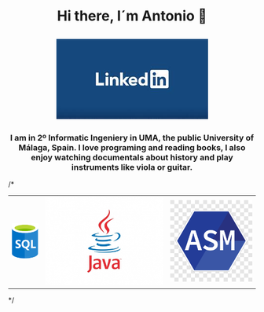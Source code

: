 <div id="header" align="center">
  <h1 align="center"> Hi there, I´m Antonio 👋
  <h2 align="center"><a href="https://www.linkedin.com"><img src="images/linkedin.jpg" alt="Logo de LinkedIn"></a>
  <h3 align="center"> I am in 2º Informatic Ingeniery in UMA, the public University of Málaga, Spain. I love programing and reading books, I also enjoy watching documentals about history and play instruments like viola or guitar.
</div>
    
 /*
<div class="center-image">
  <table>
    <tr>
      <td><img src="images/SQL.png" alt="Imagen 1"></td>
      <td><img src="images/JAVA.png" alt="Imagen 2"></td>
      <td><img src="images/ASM.png" alt="Imagen 3"></td>
    </tr>
  </table>
</div>
*/
